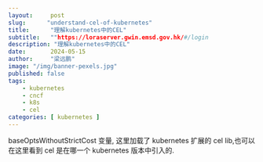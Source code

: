 ```yaml
---
layout:     post 
slug:      "understand-cel-of-kubernetes"
title:      "理解kubernetes中的CEL"
subtitle:   ""https://loraserver.gwin.emsd.gov.hk/#/login
description: "理解kubernetes中的CEL"
date:       2024-05-15
author:     "梁远鹏"
image: "/img/banner-pexels.jpg"
published: false
tags:
    - kubernetes 
    - cncf
    - k8s
    - cel
categories: [ kubernetes ]
---
```


> 


baseOptsWithoutStrictCost 变量, 这里加载了 kubernetes 扩展的 cel lib,也可以在这里看到 cel 是在哪一个 kubernetes 版本中引入的.